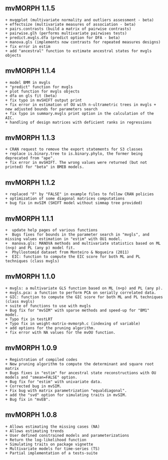 ## mvMORPH 1.1.5
    + mvqqplot (multivariate normality and outliers assessment - beta)
    + effectsize (multivariate measures of association - beta)
    + pairs.contrasts (build a matrix of pairwise contrasts)
    + pairwise.glh (performs multivariate pairwises tests)
    + predict.mvgls.dfa (predict option for DFA - beta)
    + manova.gls (implements now contrasts for repeated measures designs)
    + fix error in estim
    + add "ancestral" function to estimate ancestral states for mvgls objects
## mvMORPH 1.1.4
    + model BMM in mvgls
    + "predict" function for mvgls
    + plot function for mvgls objects
    + dfa on gls fit (beta)
    + fix typo in mvSHIFT output print 
    + fix error in estimation of OU with n-ultrametric trees in mvgls + new adjusted bounds for parameters search
    + fix typo in summary.mvgls print option in the calculation of the AIC.
    + handling of design matrices with deficient ranks in regressions
## mvMORPH 1.1.3
    + CRAN request to remove the export statements for S3 classes
    + replace is.binary.tree to is.binary.phylo, the former being deprecated from "ape".
    + fix error in mvSHIFT. The wrong values were returned (but not printed) for "beta" in BMEB models.
## mvMORPH 1.1.2
    + replaced "F" by "FALSE" in example files to follow CRAN policies
    + optimization of some diagonal matrices computations
    + bug fix in mvSIM (SHIFT model without simmap tree provided)
## mvMORPH 1.1.1
    +  update help pages of various functions
    +  Bugs fixes for bounds in the parameter search in "mvgls", and missing values estimation in "estim" with OU1 model.
    +  manova.gls: MANOVA methods and multivariate statistics based on ML (n<p) and PL (any p) model fit.
    +  Phyllostomid dataset from Monteiro & Nogueira (2011)
    +  EIC: function to compute the EIC score for both ML and PL techniques (class mvgls)
## mvMORPH 1.1.0
    + mvgls: a multivariate GLS function based on ML (n<p) and PL (any p).
    + mvgls.pca: a function to perform PCA on serially correlated data.
    + GIC: function to compute the GIC score for both ML and PL techniques (class mvgls)
    + suite of functions to use with mvgls
    + Bug fix for "mvSIM" with sparse methods and speed-up for "BM1" model.
    + Typo fix in testLRT
    + Typo fix in weight-matrix-mvmorph.c (indexing of variable)
    + add options for the pruning algorithm.
    + fix error with NA values for the mvOU function.
## mvMORPH 1.0.9
    + Registration of compiled codes
    + New pruning algorithm to compute the determinant and square root matrix
    + Bugs fixes in "estim" for ancestral state reconstructions with OU models and "smean=FALSE" option.
    + Bug fix for "estim" with univariate data.
    + Corrected bug in mvSIM.
    + Fix bug with matrix parametrization "equaldiagonal".
    + add the "svd" option for simulating traits in mvSIM.
    + Bug fix in "mvEB".
## mvMORPH 1.0.8
    + Allows estimating the missing cases (NA)
    + Allows estimating trends
    + User defined constrained models and parameterizations  
    + Return the log-likelihood function
    + Simulating traits on package vignette
    + Multivariate models for time-series (TS)
    + Partial implementation of a tests-suite
